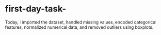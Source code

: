 # first-day-task-
Today, I imported the dataset, handled missing values, encoded categorical features, normalized numerical data, and removed outliers using boxplots.
